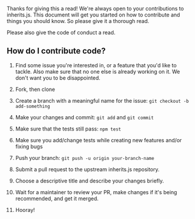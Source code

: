 Thanks for giving this a read! We're always open to your contributions to inherits.js.
This document will get you started on how to contribute and things you should know.
So please give it a thorough read.

Please also give the code of conduct a read.

## How do I contribute code?

1. Find some issue you're interested in, or a feature that you'd like to tackle.
  Also make sure that no one else is already working on it. We don't want you to be
  disappointed.

2. Fork, then clone

3. Create a branch with a meaningful name for the issue: `git checkout -b add-something`

4. Make your changes and commit: `git add` and `git commit`

5. Make sure that the tests still pass: `npm test`

6. Make sure you add/change tests while creating new features and/or fixing bugs

7. Push your branch: `git push -u origin your-branch-name`

8. Submit a pull request to the upstream inherits.js repository.

9. Choose a descriptive title and describe your changes briefly.

10. Wait for a maintainer to review your PR, make changes if it's being recommended, and get it merged.

11. Hooray!
